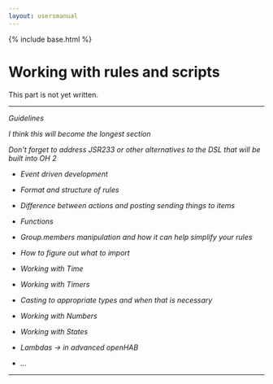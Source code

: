 ```yaml
---
layout: usersmanual
---
```


{% include base.html %}

# Working with rules and scripts

This part is not yet written.


---

*Guidelines*

*I think this will become the longest section*

*Don't forget to address JSR233 or other alternatives to the DSL that will be built into OH 2*

* *Event driven development*

* *Format and structure of rules*

* *Difference between actions and posting sending things to items*

* *Functions*

* *Group.members manipulation and how it can help simplify your rules*

* *How to figure out what to import*

* *Working with Time*

* *Working with Timers*

* *Casting to appropriate types and when that is necessary*

* *Working with Numbers*

* *Working with States*

* *Lambdas -> in advanced openHAB*

* *...*


---


